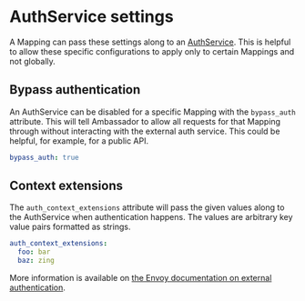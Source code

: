 # AuthService settings

A Mapping can pass these settings along to an [AuthService](../../running/services/auth-service).  This is helpful to allow these specific configurations to apply only to certain Mappings and not globally.

## Bypass authentication

An AuthService can be disabled for a specific Mapping with the `bypass_auth` attribute. This will tell Ambassador to allow all requests for that Mapping through without interacting with the external auth service.  This could be helpful, for example, for a public API.

```yaml
bypass_auth: true
```

## Context extensions

The `auth_context_extensions` attribute will pass the given values along to the AuthService when authentication happens.  The values are arbitrary key value pairs formatted as strings.

```yaml
auth_context_extensions:
  foo: bar
  baz: zing
```

More information is available on [the Envoy documentation on external authentication](https://www.envoyproxy.io/docs/envoy/latest/api-v3/extensions/filters/http/ext_authz/v3/ext_authz.proto.html#extensions-filters-http-ext-authz-v3-checksettings).
